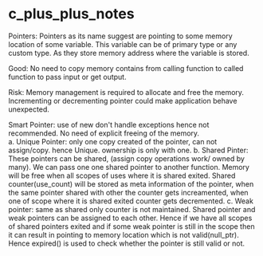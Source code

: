# c_plus_plus_notes
Pointers:
         Pointers as its name suggest are pointing to some memory location of some variable. This variable can be of primary type or any custom type. As they store memory address where the variable is stored.
         
Good:
     No need to copy memory contains from calling function to called function to pass input or get output.

Risk:
     Memory management is required to allocate and free the memory.
     Incrementing or decrementing pointer could make application behave unexpected.
 
Smart Pointer:
     use of new don't handle exceptions hence not recommended.
     No need of explicit freeing of the memory.     
     a. Unique Pointer: only one copy created of the pointer, can not assign/copy. hence Unique. ownership is only with one.
     b. Shared Pinter: These pointers can be shared, (assign copy operations work/ owned by many). We can pass one one shared pointer to another function. Memory will be free when all scopes of uses where it is shared exited. Shared counter(use_count) will be stored as meta information of the pointer, when the same pointer shared with other the counter gets increamented, when one of scope where it is shared exited counter gets decremented.
     c. Weak pointer: same as shared only counter is not maintained. Shared pointer and weak pointers can be assigned to each other. Hence if we have all scopes of shared pointers exited and if some weak pointer is still in the scope then it can result in pointing to memory location which is not valid(null_ptr). Hence expired() is used to check whether the pointer is still valid or not.
